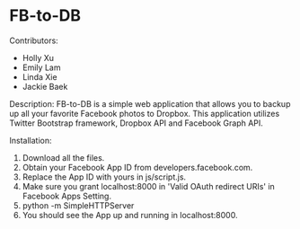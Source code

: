 FB-to-DB
========

Contributors:
* Holly Xu
* Emily Lam
* Linda Xie
* Jackie Baek

Description:
FB-to-DB is a simple web application that allows you to backup up all your favorite Facebook photos to Dropbox.  This application utilizes Twitter Bootstrap framework, Dropbox API and Facebook Graph API.  

Installation:
1. Download all the files. 
2. Obtain your Facebook App ID from developers.facebook.com.
3. Replace the App ID with yours in js/script.js.  
4. Make sure you grant localhost:8000 in 'Valid OAuth redirect URIs' in Facebook Apps Setting.
5. python -m SimpleHTTPServer
6. You should see the App up and running in localhost:8000.


